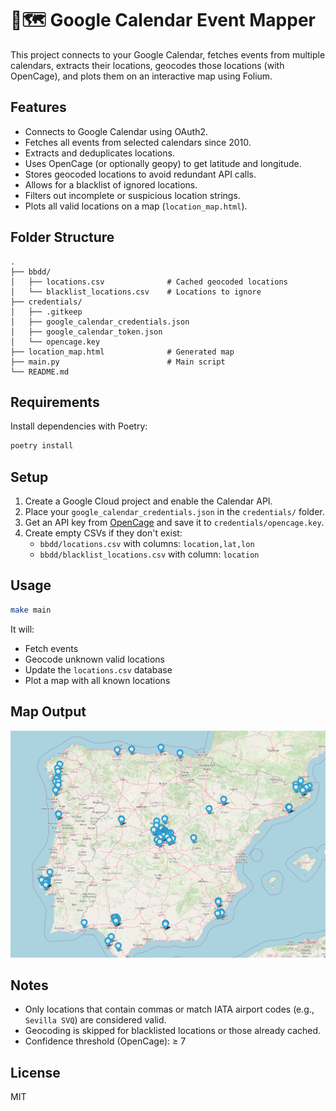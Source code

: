 # 📅🗺️ Google Calendar Event Mapper

This project connects to your Google Calendar, fetches events from multiple calendars, extracts their locations, geocodes those locations (with OpenCage), and plots them on an interactive map using Folium.

## Features

- Connects to Google Calendar using OAuth2.
- Fetches all events from selected calendars since 2010.
- Extracts and deduplicates locations.
- Uses OpenCage (or optionally geopy) to get latitude and longitude.
- Stores geocoded locations to avoid redundant API calls.
- Allows for a blacklist of ignored locations.
- Filters out incomplete or suspicious location strings.
- Plots all valid locations on a map (`location_map.html`).

## Folder Structure

```
.
├── bbdd/
│   ├── locations.csv              # Cached geocoded locations
│   └── blacklist_locations.csv    # Locations to ignore
├── credentials/
│   ├── .gitkeep
│   ├── google_calendar_credentials.json
│   ├── google_calendar_token.json
│   └── opencage.key
├── location_map.html              # Generated map
├── main.py                        # Main script
└── README.md
```

## Requirements

Install dependencies with Poetry:

```bash
poetry install
```

## Setup

1. Create a Google Cloud project and enable the Calendar API.
2. Place your `google_calendar_credentials.json` in the `credentials/` folder.
3. Get an API key from [OpenCage](https://opencagedata.com/api) and save it to `credentials/opencage.key`.
4. Create empty CSVs if they don't exist:
   - `bbdd/locations.csv` with columns: `location,lat,lon`
   - `bbdd/blacklist_locations.csv` with column: `location`

## Usage

```bash
make main
```

It will:
- Fetch events
- Geocode unknown valid locations
- Update the `locations.csv` database
- Plot a map with all known locations

## Map Output
![Texto alternativo](img/map.png)


## Notes

- Only locations that contain commas or match IATA airport codes (e.g., `Sevilla SVQ`) are considered valid.
- Geocoding is skipped for blacklisted locations or those already cached.
- Confidence threshold (OpenCage): ≥ 7

## License

MIT
